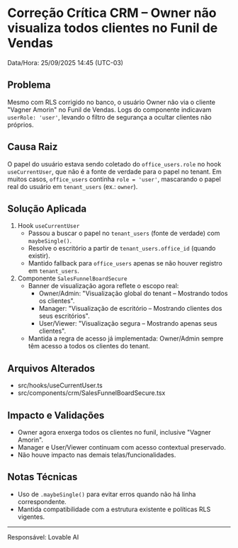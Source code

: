 # Correção Crítica CRM – Owner não visualiza todos clientes no Funil de Vendas

Data/Hora: 25/09/2025 14:45 (UTC-03)

## Problema
Mesmo com RLS corrigido no banco, o usuário Owner não via o cliente "Vagner Amorin" no Funil de Vendas. Logs do componente indicavam `userRole: 'user'`, levando o filtro de segurança a ocultar clientes não próprios.

## Causa Raiz
O papel do usuário estava sendo coletado do `office_users.role` no hook `useCurrentUser`, que não é a fonte de verdade para o papel no tenant. Em muitos casos, `office_users` continha `role = 'user'`, mascarando o papel real do usuário em `tenant_users` (ex.: `owner`).

## Solução Aplicada
1. Hook `useCurrentUser`
   - Passou a buscar o papel no `tenant_users` (fonte de verdade) com `maybeSingle()`.
   - Resolve o escritório a partir de `tenant_users.office_id` (quando existir).
   - Mantido fallback para `office_users` apenas se não houver registro em `tenant_users`.
2. Componente `SalesFunnelBoardSecure`
   - Banner de visualização agora reflete o escopo real:
     - Owner/Admin: "Visualização global do tenant – Mostrando todos os clientes".
     - Manager: "Visualização de escritório – Mostrando clientes dos seus escritórios".
     - User/Viewer: "Visualização segura – Mostrando apenas seus clientes".
   - Mantida a regra de acesso já implementada: Owner/Admin sempre têm acesso a todos os clientes do tenant.

## Arquivos Alterados
- src/hooks/useCurrentUser.ts
- src/components/crm/SalesFunnelBoardSecure.tsx

## Impacto e Validações
- Owner agora enxerga todos os clientes no funil, inclusive "Vagner Amorin".
- Manager e User/Viewer continuam com acesso contextual preservado.
- Não houve impacto nas demais telas/funcionalidades.

## Notas Técnicas
- Uso de `.maybeSingle()` para evitar erros quando não há linha correspondente.
- Mantida compatibilidade com a estrutura existente e políticas RLS vigentes.

---
Responsável: Lovable AI
